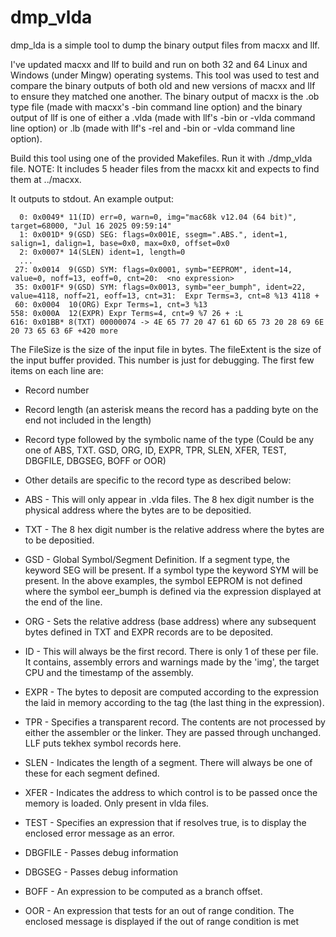 # dmp_vlda
dmp\_lda is a simple tool to dump the binary output files from macxx and llf.

I've updated macxx and llf to build and run on both 32 and 64 Linux and Windows (under Mingw) operating systems. This tool was used to test and compare the binary outputs of
both old and new versions of macxx and llf to ensure they matched one another. The binary output of macxx is the .ob type file (made with macxx's -bin command line option) and
the binary output of llf is one of either a .vlda (made with llf's -bin or -vlda command line option) or .lb (made with llf's -rel and -bin or -vlda command line option).

Build this tool using one of the provided Makefiles. Run it with ./dmp\_vlda file. NOTE: It includes 5 header files from the macxx kit and expects to find them at ../macxx.

It outputs to stdout. An example output:

```FileSize=13116, fileExtent=65536
  0: 0x0049* 11(ID) err=0, warn=0, img="mac68k v12.04 (64 bit)", target=68000, "Jul 16 2025 09:59:14"
  1: 0x001D* 9(GSD) SEG: flags=0x001E, ssegm=".ABS.", ident=1, salign=1, dalign=1, base=0x0, max=0x0, offset=0x0
  2: 0x0007* 14(SLEN) ident=1, length=0
  ...
 27: 0x0014  9(GSD) SYM: flags=0x0001, symb="EEPROM", ident=14, value=0, noff=13, eoff=0, cnt=20:  <no expression>
 35: 0x001F* 9(GSD) SYM: flags=0x0013, symb="eer_bumph", ident=22, value=4118, noff=21, eoff=13, cnt=31:  Expr Terms=3, cnt=8 %13 4118 +
 60: 0x0004  10(ORG) Expr Terms=1, cnt=3 %13
558: 0x000A  12(EXPR) Expr Terms=4, cnt=9 %7 26 + :L
616: 0x01BB* 8(TXT) 00000074 -> 4E 65 77 20 47 61 6D 65 73 20 28 69 6E 20 73 65 63 6F +420 more
```

The FileSize is the size of the input file in bytes. The fileExtent is the size of the input buffer provided. This number is just for debugging. The first few
items on each line are:

* Record number
* Record length (an asterisk means the record has a padding byte on the end not included in the length)
* Record type followed by the symbolic name of the type (Could be any one of ABS, TXT. GSD, ORG, ID, EXPR, TPR, SLEN, XFER, TEST, DBGFILE, DBGSEG, BOFF or OOR)
* Other details are specific to the record type as described below:

* ABS - This will only appear in .vlda files. The 8 hex digit number is the physical address where the bytes are to be depositied.
* TXT - The 8 hex digit number is the relative address where the bytes are to be depositied.
* GSD - Global Symbol/Segment Definition. If a segment type, the keyword SEG will be present. If a symbol type the keyword SYM will be present. In the above examples, the symbol EEPROM is not defined where the symbol eer_bumph is defined via the expression displayed at the end of the line.
* ORG - Sets the relative address (base address) where any subsequent bytes defined in TXT and EXPR records are to be deposited.
* ID  - This will always be the first record. There is only 1 of these per file. It contains, assembly errors and warnings made by the 'img', the target CPU and the timestamp of the assembly.
* EXPR - The bytes to deposit are computed according to the expression the laid in memory according to the tag (the last thing in the expression).
* TPR - Specifies a transparent record. The contents are not processed by either the assembler or the linker. They are passed through unchanged. LLF puts tekhex symbol records here.
* SLEN - Indicates the length of a segment. There will always be one of these for each segment defined.
* XFER - Indicates the address to which control is to be passed once the memory is loaded. Only present in vlda files.
* TEST - Specifies an expression that if resolves true, is to display the enclosed error message as an error.
* DBGFILE - Passes debug information
* DBGSEG - Passes debug information
* BOFF - An expression to be computed as a branch offset.
* OOR - An expression that tests for an out of range condition. The enclosed message is displayed if the out of range condition is met




